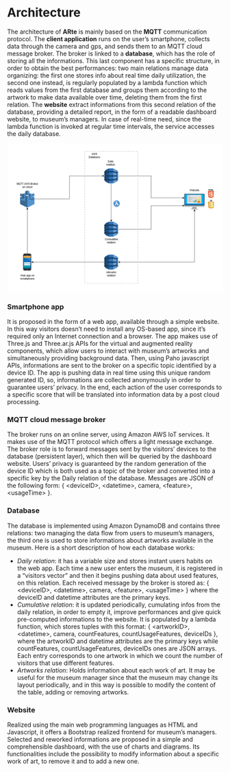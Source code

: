 # Architecture

The architecture of **ARte** is mainly based on the **MQTT** communication protocol. The **client application** runs on the user’s smartphone, collects data through the camera and gps, and sends them to an MQTT cloud message broker. The broker is linked to a **database**, which has the role of storing all the informations. This last component has a specific structure, in order to obtain the best performances: two main relations manage data organizing: the first one stores info about real time daily utilization, the second one instead, is regularly populated by a lambda function which reads values from the first database and groups them according to the artwork to make data available over time, deleting them from the first relation.
The **website** extract informations from this second relation of the database, providing a detailed report, in the form of a readable dashboard website, to museum’s managers. In case of real-time need, since the lambda function is invoked at regular time intervals, the service accesses the daily database.  

![Architecture](/img/architecture.png)  

### Smartphone app
It is proposed in the form of a web app, available through a simple website. In this way visitors doesn’t need to install any OS-based app, since it’s required only an Internet connection and a browser. The app makes use of Three.js and Three.ar.js APIs for the virtual and augmented reality components, which allow users to interact with museum’s artworks and simultaneously providing background data. Then, using Paho javascript APIs, informations are sent to the broker on a specific topic identified by a device ID. The app is pushing data in real time using this unique random generated ID, so, informations are collected anonymously in order to guarantee users’ privacy. In the end, each action of the user corresponds to a specific score that will be translated into information data by a post cloud processing.  

### MQTT cloud message broker
The broker runs on an online server, using Amazon AWS IoT services. It makes use of the MQTT protocol which offers a light message exchange. The broker role is to forward messages sent by the visitors’ devices to the database (persistent layer), which then will be queried by the dashboard website. Users’ privacy is guaranteed by the random generation of the device ID which is both used as a topic of the broker and converted into a specific key by the Daily relation of the database. Messages are JSON of the following form: 
{ &lt;deviceID&gt;, &lt;datetime&gt;, camera, &lt;feature&gt;, &lt;usageTime&gt; }.  

### Database 
The database is implemented using Amazon DynamoDB and contains three relations: two managing the data flow from users to museum’s managers, the third one is used to store informations about artworks available in the museum. Here is a short description of how each database works:
* _Daily relation_: it has a variable size and stores instant users habits on the web app. Each time a new user enters the museum, it is registered in a “visitors vector” and then it begins pushing data about used features, on this relation. Each received message by the broker is stored as: { &lt;deviceID&gt;, &lt;datetime&gt;, camera, &lt;feature&gt;, &lt;usageTime&gt; } where the deviceID and datetime attributes are the primary keys.
* _Cumulative relation_: it is updated periodically, cumulating infos from the daily relation, in order to empty it, improve performances and give quick pre-computed informations to the website. It is populated by a lambda function, which stores tuples with this format: { &lt;artworkID&gt;, &lt;datetime&gt;, camera, countFeatures, countUsageFeatures, deviceIDs }, where the artworkID and datetime attributes are the primary keys while countFeatures, countUsageFeatures, deviceIDs ones are JSON arrays. Each entry corresponds to one artwork in which we count the number of visitors that use different features.
* _Artworks relation_: Holds information about each work of art. It may be useful for the museum manager since that the museum may change its layout periodically, and in this way is possible to modify the content of the table, adding or removing artworks.  

### Website
Realized using the main web programming languages as HTML and Javascript, it offers a Bootstrap realized frontend for museum’s managers. Selected and reworked informations are proposed in a simple and comprehensible dashboard, with the use of charts and diagrams. Its functionalities include the possibility to modify information about a specific work of art, to remove it and to add a new one. 
